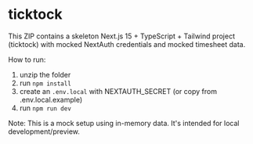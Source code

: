 # ticktock

This ZIP contains a skeleton Next.js 15 + TypeScript + Tailwind project (ticktock) with mocked NextAuth credentials and mocked timesheet data.

How to run:
1. unzip the folder
2. run `npm install`
3. create an `.env.local` with NEXTAUTH_SECRET (or copy from .env.local.example)
4. run `npm run dev`

Note: This is a mock setup using in-memory data. It's intended for local development/preview.
